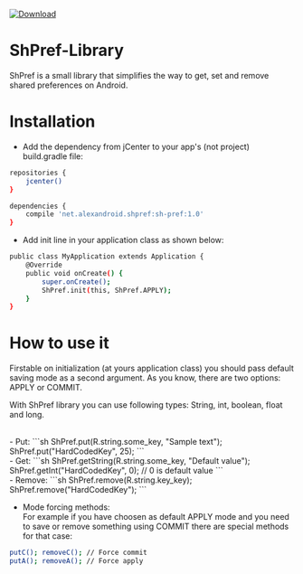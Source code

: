 [ ![Download](https://api.bintray.com/packages/pulimet/sh-pref/sh-pref/images/download.svg) ](https://bintray.com/pulimet/sh-pref/sh-pref/_latestVersion)

# ShPref-Library

ShPref is a small library that simplifies the way to get, set and remove shared preferences on Android.

# Installation

- Add the dependency from jCenter to your app's (not project) build.gradle file:

```sh
repositories {
    jcenter()
}

dependencies {
    compile 'net.alexandroid.shpref:sh-pref:1.0'
}
```


- Add init line in your application class as shown below:

```sh
public class MyApplication extends Application {
    @Override
    public void onCreate() {
        super.onCreate();
        ShPref.init(this, ShPref.APPLY);
    }
}
```


# How to use it

Firstable on initialization (at yours application class) you should pass default saving mode as a second argument. As you know, there are two options: APPLY or COMMIT. 


With ShPref library you can use following types: String, int, boolean, float and long.

 <br> 
- Put:
```sh
ShPref.put(R.string.some_key, "Sample text");
ShPref.put("HardCodedKey", 25);
```

 <br>
- Get:
```sh
ShPref.getString(R.string.some_key, "Default value");
ShPref.getInt("HardCodedKey", 0); // 0 is default value
```

 <br> 
- Remove:
```sh
ShPref.remove(R.string.key_key);
ShPref.remove("HardCodedKey");
```
 <br> 

- Mode forcing methods: <br>
For example if you have choosen as default APPLY mode and you need to save or remove something using COMMIT there are special methods for that case:
```sh
putC(); removeC(); // Force commit
putA(); removeA(); // Force apply
```


